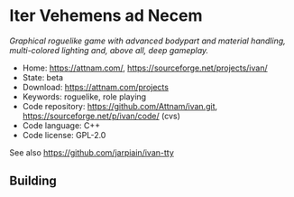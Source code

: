 # Iter Vehemens ad Necem

_Graphical roguelike game with advanced bodypart and material handling, multi-colored lighting and, above all, deep gameplay._

- Home: https://attnam.com/, https://sourceforge.net/projects/ivan/
- State: beta
- Download: https://attnam.com/projects
- Keywords: roguelike, role playing
- Code repository: https://github.com/Attnam/ivan.git, https://sourceforge.net/p/ivan/code/ (cvs)
- Code language: C++
- Code license: GPL-2.0

See also https://github.com/jarpiain/ivan-tty

## Building


